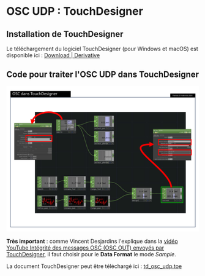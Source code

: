 # OSC UDP : TouchDesigner

## Installation de TouchDesigner

Le téléchargement du logiciel TouchDesigner (pour Windows et macOS) est disponible ici : [Download | Derivative](https://derivative.ca/download)

## Code pour traiter l'OSC UDP dans TouchDesigner

![Capture d'écran de «td_osc_udp.toe»](./td_osc_udp.svg)

**Très important** : comme Vincent Desjardins l'explique dans la [vidéo YouTube Intégrité des messages OSC (OSC OUT) envoyés par TouchDesigner](https://www.youtube.com/shorts/TV2MpaqKaOE), il faut choisir pour le **Data Format** le mode *Sample*.

La document TouchDesigner peut être téléchargé ici : [td_osc_udp.toe](./td_osc_udp.toe)



